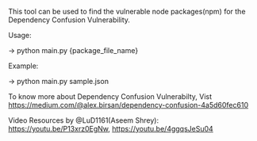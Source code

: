This tool can be used to find the vulnerable node packages(npm) for the Dependency Confusion Vulnerability.


Usage:

-> python main.py {package_file_name}

Example:

-> python main.py sample.json



To know more about Dependency Confusion Vulnerabilty, Vist https://medium.com/@alex.birsan/dependency-confusion-4a5d60fec610


Video Resources by @LuD1161(Aseem Shrey): https://youtu.be/P13xrz0EgNw, https://youtu.be/4ggqsJeSu04





